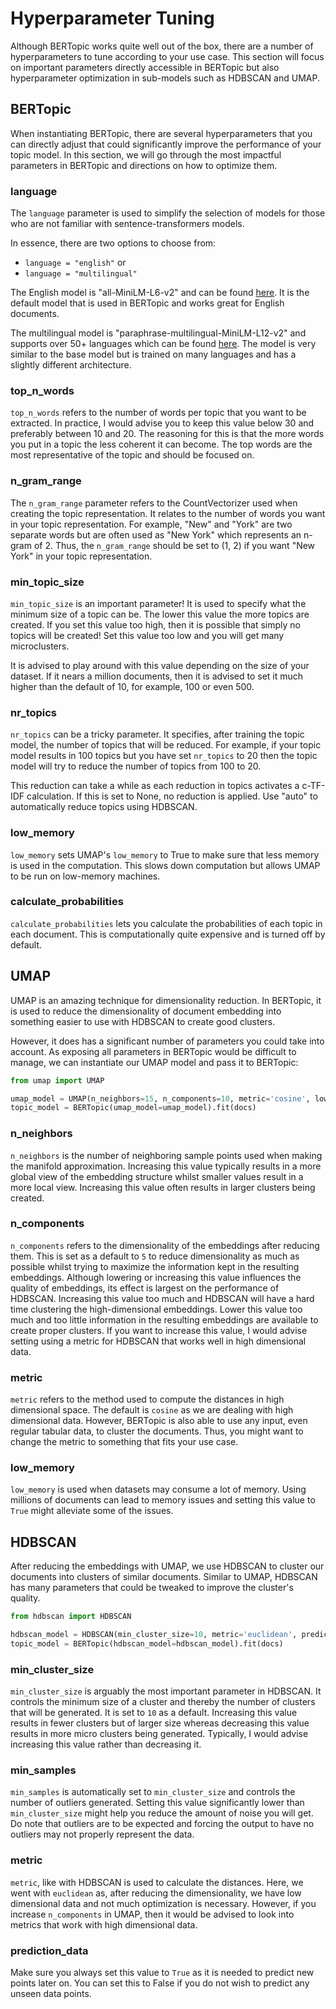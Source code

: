 # Hyperparameter Tuning

Although BERTopic works quite well out of the box, there are a number of hyperparameters to tune according to your use case. 
This section will focus on important parameters directly accessible in BERTopic but also hyperparameter optimization in sub-models 
such as HDBSCAN and UMAP.

## **BERTopic**

When instantiating BERTopic, there are several hyperparameters that you can directly adjust that could significantly improve the performance of your topic model. In this section, we will go through the most impactful parameters in BERTopic and directions on how to optimize them. 

### **language**
The `language` parameter is used to simplify the selection of models for those who are not familiar with sentence-transformers models. 

In essence, there are two options to choose from:  

* `language = "english"` or
* `language = "multilingual"`

The English model is "all-MiniLM-L6-v2" and can be found [here](https://www.sbert.net/docs/pretrained_models.html). It is the default model that is used in BERTopic and works great for English documents. 

The multilingual model is "paraphrase-multilingual-MiniLM-L12-v2" and supports over 50+ languages which can be found [here](https://www.sbert.net/docs/pretrained_models.html). The model is very similar to the base model but is trained on many languages and has a slightly different architecture. 

### **top_n_words**

`top_n_words` refers to the number of words per topic that you want to be extracted. In practice, I would advise you to keep this value below 30 and preferably between 10 and 20. The reasoning for this is that the more words you put in a topic the less coherent it can become. The top words are the most representative of the topic and should be focused on. 

### **n_gram_range**
The `n_gram_range` parameter refers to the CountVectorizer used when creating the topic representation. It relates to the number of words you want in your topic representation. For example, "New" and "York" are two separate words but are often used as "New York" which represents an n-gram of 2. Thus, the `n_gram_range` should be set to (1, 2) if you want "New York" in your topic representation. 

### **min_topic_size**
`min_topic_size` is an important parameter! It is used to specify what the minimum size of a topic can be. The lower this value the more topics are created. If you set this value too high, then it is possible that simply no topics will be created! Set this value too low and you will get many microclusters. 

It is advised to play around with this value depending on the size of your dataset. If it nears a million documents, then it is advised to set it much higher than the default of 10, for example, 100 or even 500. 

### **nr_topics**
`nr_topics` can be a tricky parameter. It specifies, after training the topic model, the number of topics that will be reduced. For example, if your topic model results in 100 topics but you have set `nr_topics` to 20 then the topic model will try to reduce the number of topics from 100 to 20. 

This reduction can take a while as each reduction in topics activates a c-TF-IDF calculation. If this is set to None, no reduction is applied. Use "auto" to automatically reduce topics using HDBSCAN.

### **low_memory**
`low_memory` sets UMAP's `low_memory` to True to make sure that less memory is used in the computation. This slows down computation but allows UMAP to be run on low-memory machines. 

### **calculate_probabilities**
`calculate_probabilities` lets you calculate the probabilities of each topic in each document. This is computationally quite expensive and is turned off by default. 

## **UMAP**

UMAP is an amazing technique for dimensionality reduction. In BERTopic, it is used to reduce the dimensionality of document embedding into something easier to use with HDBSCAN to create good clusters.

However, it does has a significant number of parameters you could take into account. As exposing all parameters in BERTopic would be difficult to manage, we can instantiate our UMAP model and pass it to BERTopic:

```python
from umap import UMAP

umap_model = UMAP(n_neighbors=15, n_components=10, metric='cosine', low_memory=False)
topic_model = BERTopic(umap_model=umap_model).fit(docs)
```

### **n_neighbors**
`n_neighbors` is the number of neighboring sample points used when making the manifold approximation. Increasing this value typically results in a 
more global view of the embedding structure whilst smaller values result in a more local view. Increasing this value often results in larger clusters 
being created. 

### **n_components**
`n_components` refers to the dimensionality of the embeddings after reducing them. This is set as a default to `5` to reduce dimensionality 
as much as possible whilst trying to maximize the information kept in the resulting embeddings. Although lowering or increasing this value influences the quality of embeddings, its effect is largest on the performance of HDBSCAN. Increasing this value too much and HDBSCAN will have a 
hard time clustering the high-dimensional embeddings. Lower this value too much and too little information in the resulting embeddings are available 
to create proper clusters. If you want to increase this value, I would advise setting using a metric for HDBSCAN that works well in high dimensional data. 

### **metric**
`metric` refers to the method used to compute the distances in high dimensional space. The default is `cosine` as we are dealing with high dimensional data. However, BERTopic is also able to use any input, even regular tabular data, to cluster the documents. Thus, you might want to change the metric 
to something that fits your use case. 

### **low_memory**
`low_memory` is used when datasets may consume a lot of memory. Using millions of documents can lead to memory issues and setting this value to `True` 
might alleviate some of the issues. 

## **HDBSCAN**
After reducing the embeddings with UMAP, we use HDBSCAN to cluster our documents into clusters of similar documents. Similar to UMAP, HDBSCAN has many parameters that could be tweaked to improve the cluster's quality.

```python
from hdbscan import HDBSCAN

hdbscan_model = HDBSCAN(min_cluster_size=10, metric='euclidean', prediction_data=True)
topic_model = BERTopic(hdbscan_model=hdbscan_model).fit(docs)
```

### **min_cluster_size**
`min_cluster_size` is arguably the most important parameter in HDBSCAN. It controls the minimum size of a cluster and thereby the number of clusters 
that will be generated. It is set to `10` as a default. Increasing this value results in fewer clusters but of larger size whereas decreasing this value 
results in more micro clusters being generated. Typically, I would advise increasing this value rather than decreasing it. 

### **min_samples**
`min_samples` is automatically set to `min_cluster_size` and controls the number of outliers generated. Setting this value significantly lower than 
`min_cluster_size` might help you reduce the amount of noise you will get. Do note that outliers are to be expected and forcing the output 
to have no outliers may not properly represent the data. 

### **metric**
`metric`, like with HDBSCAN is used to calculate the distances. Here, we went with `euclidean` as, after reducing the dimensionality, we have 
low dimensional data and not much optimization is necessary. However, if you increase `n_components` in UMAP, then it would be advised to look into 
metrics that work with high dimensional data. 

### **prediction_data**
Make sure you always set this value to `True` as it is needed to predict new points later on. You can set this to False if you do not wish to predict 
any unseen data points. 